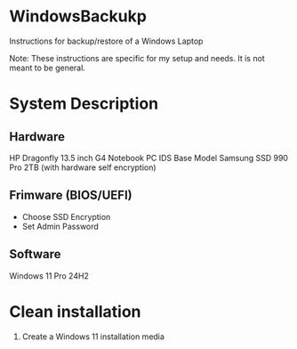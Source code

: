 # WindowsBackukp
Instructions for backup/restore of a Windows Laptop

Note: These instructions are specific for my setup and needs.  It is not meant to be general.

# System Description
## Hardware
HP Dragonfly 13.5 inch G4 Notebook PC IDS Base Model
Samsung SSD 990 Pro 2TB (with hardware self encryption)

## Frimware (BIOS/UEFI)
- Choose SSD Encryption
- Set Admin Password

## Software
Windows 11 Pro 24H2

# Clean installation
1. Create a Windows 11 installation media
